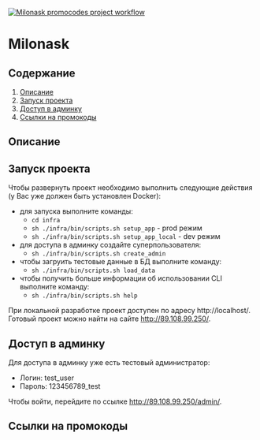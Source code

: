 [![Milonask promocodes project workflow](https://github.com/nbirdie/delivery_promo/actions/workflows/main.yaml/badge.svg)](https://github.com/nbirdie/delivery_promo/actions/workflows/main.yaml)

# Milonask

## Содержание
1. [Описание](#description)
2. [Запуск проекта](#launch)
3. [Доступ в админку](#admin)
4. [Ссылки на промокоды](#promocodes-links)

## <a name='description'>Описание</a>


## <a name='launch'>Запуск проекта</a>
Чтобы развернуть проект необходимо выполнить следующие действия (у Вас уже должен быть установлен Docker):

* для запуска выполните команды:
  * `cd infra`
  * `sh ./infra/bin/scripts.sh setup_app` - prod режим
  * `sh ./infra/bin/scripts.sh setup_app_local` - dev режим
* для доступа в админку создайте суперпользователя:
  * `sh ./infra/bin/scripts.sh create_admin`
* чтобы загруить тестовые данные в БД выполните команду:
  * `sh ./infra/bin/scripts.sh load_data`
* чтобы получить больше информации об использовании CLI выполните команду:
  * `sh ./infra/bin/scripts.sh help`

При локальной разработке проект доступен по адресу http://localhost/.
Готовый проект можно найти на сайте http://89.108.99.250/.

## <a name='admin'>Доступ в админку</a>
Для доступа в админку уже есть тестовый администратор:

* Логин: test_user
* Пароль: 123456789_test

Чтобы войти, перейдите по ссылке http://89.108.99.250/admin/.

## <a name='promocodes-links'>Ссылки на промокоды</a>

